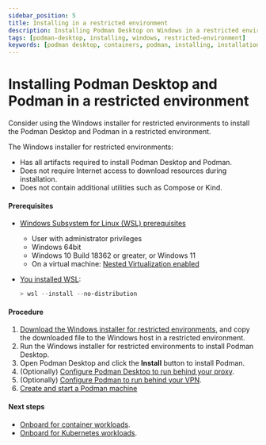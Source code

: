 ```yaml
---
sidebar_position: 5
title: Installing in a restricted environment
description: Installing Podman Desktop on Windows in a restricted environment
tags: [podman-desktop, installing, windows, restricted-environment]
keywords: [podman desktop, containers, podman, installing, installation, windows, restricted-environment]
---
```


# Installing Podman Desktop and Podman in a restricted environment

Consider using the Windows installer for restricted environments to install the Podman Desktop and Podman in a restricted environment.

The Windows installer for restricted environments:

- Has all artifacts required to install Podman Desktop and Podman.
- Does not require Internet access to download resources during installation.
- Does not contain additional utilities such as Compose or Kind.

#### Prerequisites

- [Windows Subsystem for Linux (WSL) prerequisites](https://learn.microsoft.com/en-us/windows/wsl/troubleshooting#error-0x80370102-the-virtual-machine-could-not-be-started-because-a-required-feature-is-not-installed)

  - User with administrator privileges
  - Windows 64bit
  - Windows 10 Build 18362 or greater, or Windows 11
  - On a virtual machine: [Nested Virtualization enabled](https://learn.microsoft.com/en-us/virtualization/hyper-v-on-windows/user-guide/nested-virtualization#configure-nested-virtualization)

- [You installed WSL](https://docs.microsoft.com/en-us/windows/wsl/install):

  ```powershell
  > wsl --install --no-distribution
  ```

#### Procedure

1. [Download the Windows installer for restricted environments](/downloads), and copy the downloaded file to the Windows host in a restricted environment.
1. Run the Windows installer for restricted environments to install Podman Desktop.
1. Open Podman Desktop and click the **Install** button to install Podman.
1. (Optionally) [Configure Podman Desktop to run behind your proxy](/docs/proxy/using-a-proxy).
1. (Optionally) [Configure Podman to run behind your VPN](/docs/proxy/using-a-vpn-on-windows).
1. [Create and start a Podman machine](/docs/onboarding/containers/creating-a-podman-machine-with-podman-desktop)

#### Next steps

- [Onboard for container workloads](/docs/onboarding/containers).
- [Onboard for Kubernetes workloads](/docs/onboarding-for-kubernetes).
